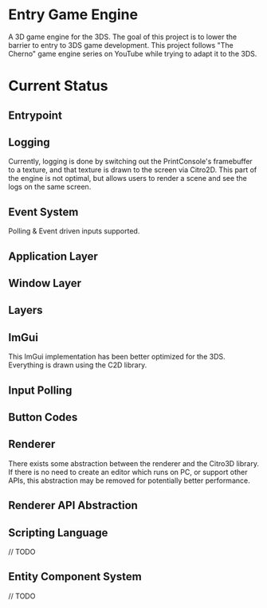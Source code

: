 # Entry Game Engine
 
A 3D game engine for the 3DS. The goal of this project is to lower the barrier to entry to 3DS game development. This project follows "The Cherno" game engine series on YouTube while trying to adapt it to the 3DS.

# Current Status
## Entrypoint
## Logging
Currently, logging is done by switching out the PrintConsole's framebuffer to a texture, and that texture is drawn to the screen via Citro2D. This part of the engine is not optimal, but allows users to render a scene and see the logs on the same screen.
## Event System
Polling & Event driven inputs supported.
## Application Layer
## Window Layer
## Layers
## ImGui
This ImGui implementation has been better optimized for the 3DS. Everything is drawn using the C2D library.
## Input Polling
## Button Codes
## Renderer
There exists some abstraction between the renderer and the Citro3D library. If there is no need to create an editor which runs on PC, or support other APIs, this abstraction may be removed for potentially better performance.
## Renderer API Abstraction
## Scripting Language
// TODO
## Entity Component System
// TODO
